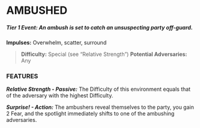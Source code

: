 # AMBUSHED

##### **Tier 1 Event:** *An ambush is set to catch an unsuspecting party off-guard.*

**Impulses:** Overwhelm, scatter, surround

> **Difficulty:** Special (see “Relative Strength”)
> **Potential Adversaries:** Any

### FEATURES

***Relative Strength - Passive:*** The Difficulty of this environment equals that of the adversary with the highest Difficulty.

***Surprise! - Action:*** The ambushers reveal themselves to the party, you gain 2 Fear, and the spotlight immediately shifts to one of the ambushing adversaries.
